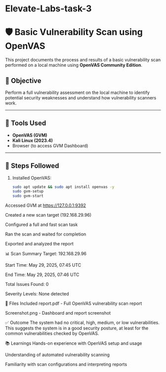# Elevate-Labs-task-3

# 🛡️ Basic Vulnerability Scan using OpenVAS

This project documents the process and results of a basic vulnerability scan performed on a local machine using **OpenVAS Community Edition**.

## 📌 Objective
Perform a full vulnerability assessment on the local machine to identify potential security weaknesses and understand how vulnerability scanners work.

---

## 🧰 Tools Used
- **OpenVAS (GVM)**
- **Kali Linux (2023.4)**
- Browser (to access GVM Dashboard)

---

## 📝 Steps Followed
1. Installed OpenVAS:
   ```bash
   sudo apt update && sudo apt install openvas -y
   sudo gvm-setup
   sudo gvm-start
Accessed GVM at https://127.0.0.1:9392

Created a new scan target (192.168.29.96)

Configured a full and fast scan task

Ran the scan and waited for completion

Exported and analyzed the report

📊 Scan Summary
Target: 192.168.29.96

Start Time: May 29, 2025, 07:45 UTC

End Time: May 29, 2025, 07:46 UTC

Total Issues Found: 0

Severity Levels: None detected

📂 Files Included
report.pdf - Full OpenVAS vulnerability scan report

Screenshot.png - Dashboard and report screenshot

✅ Outcome
The system had no critical, high, medium, or low vulnerabilities. This suggests the system is in a good security posture, at least for the common vulnerabilities checked by OpenVAS.

📚 Learnings
Hands-on experience with OpenVAS setup and usage

Understanding of automated vulnerability scanning

Familiarity with scan configurations and interpreting reports

